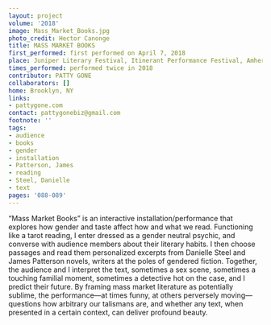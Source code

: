 ```yaml
---
layout: project
volume: '2018'
image: Mass_Market_Books.jpg
photo_credit: Hector Canonge
title: MASS MARKET BOOKS
first_performed: first performed on April 7, 2018
place: Juniper Literary Festival, Itinerant Performance Festival, Amherst, MA
times_performed: performed twice in 2018
contributor: PATTY GONE
collaborators: []
home: Brooklyn, NY
links:
- pattygone.com
contact: pattygonebiz@gmail.com
footnote: ''
tags:
- audience
- books
- gender
- installation
- Patterson, James
- reading
- Steel, Danielle
- text
pages: '088-089'
---
```


“Mass Market Books” is an interactive installation/performance that explores how gender and taste affect how and what we read. Functioning like a tarot reading, I enter dressed as a gender neutral psychic, and converse with audience members about their literary habits. I then choose passages and read them personalized excerpts from Danielle Steel and James Patterson novels, writers at the poles of gendered fiction. Together, the audience and I interpret the text, sometimes a sex scene, sometimes a touching familial moment, sometimes a detective hot on the case, and I predict their future. By framing mass market literature as potentially sublime, the performance—at times funny, at others perversely moving—questions how arbitrary our talismans are, and whether any text, when presented in a certain context, can deliver profound beauty.

